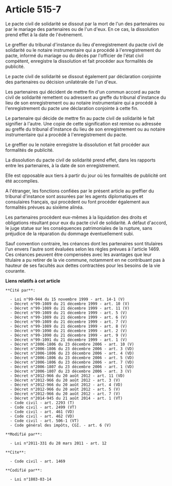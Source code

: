 # Article 515-7

Le pacte civil de solidarité se dissout par la mort de l'un des partenaires ou par le mariage des partenaires ou de l'un
d'eux. En ce cas, la dissolution prend effet à la date de l'événement. 

Le greffier du tribunal d'instance du lieu d'enregistrement du pacte civil de solidarité ou le notaire instrumentaire qui a
procédé à l'enregistrement du pacte, informé du mariage ou du décès par l'officier de l'état civil compétent, enregistre la
dissolution et fait procéder aux formalités de publicité. 

Le pacte civil de solidarité se dissout également par déclaration conjointe des partenaires ou décision unilatérale de l'un
d'eux. 

Les partenaires qui décident de mettre fin d'un commun accord au pacte civil de solidarité remettent ou adressent au greffe
du tribunal d'instance du lieu de son enregistrement ou au notaire instrumentaire qui a procédé à l'enregistrement du pacte
une déclaration conjointe à cette fin. 

Le partenaire qui décide de mettre fin au pacte civil de solidarité le fait signifier à l'autre. Une copie de cette
signification est remise ou adressée au greffe du tribunal d'instance du lieu de son enregistrement ou au notaire
instrumentaire qui a procédé à l'enregistrement du pacte. 

Le greffier ou le notaire enregistre la dissolution et fait procéder aux formalités de publicité. 

La dissolution du pacte civil de solidarité prend effet, dans les rapports entre les partenaires, à la date de son
enregistrement. 

Elle est opposable aux tiers à partir du jour où les formalités de publicité ont été accomplies.

A l'étranger, les fonctions confiées par le présent article au greffier du tribunal d'instance sont assurées par les agents
diplomatiques et consulaires français, qui procèdent ou font procéder également aux formalités prévues au sixième alinéa. 

Les partenaires procèdent eux-mêmes à la liquidation des droits et obligations résultant pour eux du pacte civil de
solidarité. A défaut d'accord, le juge statue sur les conséquences patrimoniales de la rupture, sans préjudice de la
réparation du dommage éventuellement subi. 

Sauf convention contraire, les créances dont les partenaires sont titulaires l'un envers l'autre sont évaluées selon les
règles prévues à l'article 1469. Ces créances peuvent être compensées avec les avantages que leur titulaire a pu retirer de
la vie commune, notamment en ne contribuant pas à hauteur de ses facultés aux dettes contractées pour les besoins de la vie
courante.

**Liens relatifs à cet article**

	**Cité par**:

	  - Loi n°99-944 du 15 novembre 1999 - art. 14-1 (V)
	  - Décret n°99-1089 du 21 décembre 1999 - art. 10 (V)
	  - Décret n°99-1089 du 21 décembre 1999 - art. 11 (V)
	  - Décret n°99-1089 du 21 décembre 1999 - art. 5 (V)
	  - Décret n°99-1089 du 21 décembre 1999 - art. 6 (V)
	  - Décret n°99-1089 du 21 décembre 1999 - art. 7 (V)
	  - Décret n°99-1089 du 21 décembre 1999 - art. 8 (V)
	  - Décret n°99-1090 du 21 décembre 1999 - art. 2 (V)
	  - Décret n°99-1090 du 21 décembre 1999 - art. 9 (V)
	  - Décret n°99-1091 du 21 décembre 1999 - art. 1 (V)
	  - Décret n°2006-1806 du 23 décembre 2006 - art. 10 (V)
	  - Décret n°2006-1806 du 23 décembre 2006 - art. 3 (VD)
	  - Décret n°2006-1806 du 23 décembre 2006 - art. 4 (VD)
	  - Décret n°2006-1806 du 23 décembre 2006 - art. 5 (VD)
	  - Décret n°2006-1806 du 23 décembre 2006 - art. 7 (VD)
	  - Décret n°2006-1807 du 23 décembre 2006 - art. 1 (VD)
	  - Décret n°2006-1807 du 23 décembre 2006 - art. 3 (V)
	  - Décret n°2012-966 du 20 août 2012 - art. 11 (VD)
	  - Décret n°2012-966 du 20 août 2012 - art. 3 (V)
	  - Décret n°2012-966 du 20 août 2012 - art. 4 (VD)
	  - Décret n°2012-966 du 20 août 2012 - art. 5 (V)
	  - Décret n°2012-966 du 20 août 2012 - art. 7 (V)
	  - Décret n°2014-945 du 21 août 2014 - art. 1 (VT)
	  - Code civil - art. 2293 (T)
	  - Code civil - art. 2499 (VT)
	  - Code civil - art. 461 (VD)
	  - Code civil - art. 462 (VD)
	  - Code civil - art. 506-1 (VT)
	  - Code général des impôts, CGI. - art. 6 (V)

	**Modifié par**:

	  - Loi n°2011-331 du 28 mars 2011 - art. 12

	**Cite**:

	  - Code civil - art. 1469

	**Codifié par**:

	  - Loi n°1803-03-14
